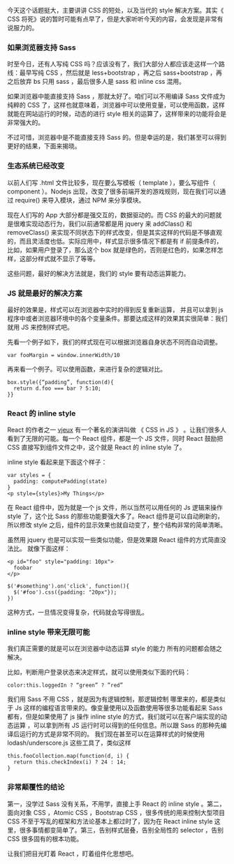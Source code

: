 今天这个话题挺大，主要讲讲 CSS 的短处，以及当代的 style 解决方案。其实《 CSS 将死》说的暂时可能有点早了，但是大家听听今天的内容，会发现是非常有说服力的。

### 如果浏览器支持 Sass 

时至今日，还有人写纯 CSS 吗？应该没有了，我们大部分人都应该走这样一个路线：最早写纯 CSS ，然后就是 less+bootstrap ，再之后 sass+bootstrap ，再之后放弃 bs 只用 sass ，最后很多人是 sass 和 inline css 混用。

如果浏览器中能直接支持 Sass ，那就太好了。咱们可以不用编译 Sass 文件成为纯粹的 CSS 了，这样也就意味着，浏览器中可以使用变量，可以使用函数，这样就能在网站运行的时候，动态的进行 style 相关的运算了，这样带来的功能将会是非常强大的。

不过可惜，浏览器中是不能直接支持 Sass 的。但是幸运的是，我们甚至可以得到更好的结果，下面来揭晓。

### 生态系统已经改变

以前人们写 .html 文件比较多，现在要么写模板（ template ），要么写组件（ component ）。Nodejs 出现，改变了很多前端开发的游戏规则，现在我们可以通过 require() 来导入模块，通过 NPM 来分享模块。

现在人们写的 App 大部分都是强交互的，数据驱动的。而 CSS 的最大的问题就是很难实现动态行为，我们以前通常都是用 jquery 来 addClass() 和 removeClass() 来实现不同状态下的样式改变，但是其实这样的代码是不够直观的，而且灵活度也低。实际应用中，样式显示很多情况下都是有 if 前提条件的，比如，如果用户登录了，那么这个 box 就是绿色的，否则是红色的，如果怎样怎样，这部分样式就不显示了等等。

这些问题，最好的解决方法就是，我们的 style 要有动态运算能力。

### JS 就是最好的解决方案

最好的效果是，样式可以在浏览器中实时的得到反复重新运算，
并且可以拿到 js 程序中或者浏览器环境中的各个变量条件。那要达成这样的效果其实很简单：我们就用 JS 来控制样式吧。

先看一个例子如下，我们的样式现在可以根据浏览器自身状态不同而自动调整。

```
var fooMargin = window.innerWidth/10
```

再来看一个例子。可以使用函数，来进行复杂的逻辑对比。

```
box.style({“padding”, function(d){
  return d.foo === bar ? 5:10;
}}
```

### React 的 inline style 

React 的作者之一 [vjeux](https://twitter.com/vjeux) 有一个著名的演讲叫做 《 CSS in JS 》 。让我们很多人看到了无限的可能。每一个 React 组件，都是一个 JS 文件，同时 React 鼓励把 CSS 直接写到组件文件之中，这个就是 React 的 inline style 了。

inline style 看起来是下面这个样子：

```
var styles = {
  padding: computePadding(state)
}
<p style={styles}>My Things</p>
```

在 React 组件中，因为就是一个 js 文件，所以当然可以用任何的 Js 逻辑来操作 style 了，这个比 Sass 的那些功能要强大多了。React 组件是可以自动刷新的，所以修改 style 之后，组件的显示效果也就自动变了，整个结构非常的简单清晰。

虽然用 jquery 也是可以实现一些类似功能，但是效果跟 React 组件的方式简直没法比。 就像下面这样：

```
<p id="foo" style="padding: 10px">
  foobar
</p>

$('#something').on('click', function(){
  $('#foo').css({padding: "20px"});
})
```

这种方式，一旦情况变得复杂，代码就会写得很乱。

### inline style 带来无限可能

我们真正需要的就是可以在浏览器中动态运算 style 的能力
所有的问题都会随之解决。

比如，判断用户登录状态来决定样式，就可以使用类似下面的代码：

```
color:this.loggedIn ? “green” ? ”red” 
```

我们用 Sass 不用 CSS ，就是因为有逻辑控制，那逻辑控制
哪里来的，都是类似于 Js 这样的编程语言带来的。像变量使用以及函数使用等很多功能看起来 Sass 都有，但是如果使用了 js 操作 inline style 的方式，我们就可以在客户端实现的动态运算
，可以拿到所有 JS 运行时可以得到的任何信息。所以跟 Sass 的那种先编译后运行的方式是非常不同的。
我们现在甚至可以在运算样式的时候使用 lodash/underscore.js 这些工具了，类似这样

```
this.fooCollection.map(function(d, i) {
  return this.checkIndex(i) ? 24 : 14;
}
```

### 非常颠覆性的结论

第一，没学过 Sass 没有关系，不用学，直接上手 React 的 inline style 。第二，面向对象 CSS ，Atomic CSS ，Bootstrap CSS ，很多传统的用来控制大型项目 CSS 不至于写乱的框架和方法论基本上都过时了，因为在 React inline style 这里，很多事情都变简单了。第三，告别样式层叠，告别全局性的 selector ，告别 CSS 很多固有的根本功能。

让我们把目光盯着 React ，盯着组件化思想吧。